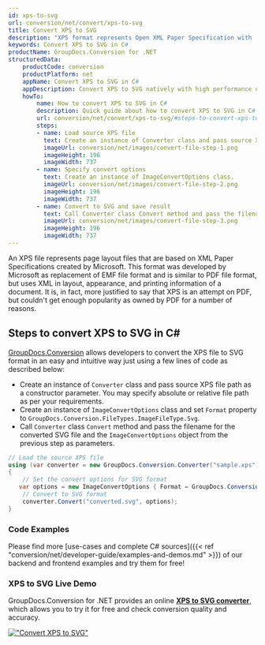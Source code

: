 ```yaml
---
id: xps-to-svg
url: conversion/net/convert/xps-to-svg
title: Convert XPS to SVG
description: "XPS format represents Open XML Paper Specification with .xps extension. Learn how to convert XPS to SVG file programmatically in C# language using GroupDocs.Conversion for .NET library."
keywords: Convert XPS to SVG in C#
productName: GroupDocs.Conversion for .NET
structuredData:
    productCode: conversion
    productPlatform: net
    appName: Convert XPS to SVG in C#
    appDescription: Convert XPS to SVG natively with high performance using C# language and server side GroupDocs.Conversion for .NET APIs, without the use of any software like Microsoft or Open Office.
    howTo:
        name: How to convert XPS to SVG in C# 
        description: Quick guide about how to convert XPS to SVG in C# with high performance and accuracy.
        url: conversion/net/convert/xps-to-svg/#steps-to-convert-xps-to-svg-in-c
        steps:
        - name: Load source XPS file 
          text: Create an instance of Converter class and pass source XPS file path as a constructor parameter. You may specify absolute or relative file path as per your requirements. 
          imageUrl: conversion/net/images/convert-file-step-1.png
          imageHeight: 196
          imageWidth: 737
        - name: Specify convert options 
          text: Create an instance of ImageConvertOptions class.
          imageUrl: conversion/net/images/convert-file-step-2.png
          imageHeight: 196
          imageWidth: 737
        - name: Convert to SVG and save result 
          text: Call Converter class Convert method and pass the filename for the converted HTML file and the ImageConvertOptions object from the previous step as parameters.
          imageUrl: conversion/net/images/convert-file-step-3.png
          imageHeight: 196
          imageWidth: 737
---
```


An XPS file represents page layout files that are based on XML Paper Specifications created by Microsoft. This format was developed by Microsoft as replacement of EMF file format and is similar to PDF file format, but uses XML in layout, appearance, and printing information of a document. It is, in fact, more justified to say that XPS is an attempt on PDF, but couldn't get enough popularity as owned by PDF for a number of reasons.

## Steps to convert XPS to SVG in C#

[GroupDocs.Conversion](https://products.groupdocs.com/conversion/net) allows developers to convert the XPS file to SVG format in an easy and intuitive way just using a few lines of code as described below:

* Create an instance of `Converter` class and pass source XPS file path as a constructor parameter. You may specify absolute or relative file path as per your requirements. 
* Create an instance of `ImageConvertOptions` class and set `Format` property to `GroupDocs.Conversion.FileTypes.ImageFileType.Svg`.
* Call `Converter` class `Convert` method and pass the filename for the converted SVG file and the `ImageConvertOptions` object from the previous step as parameters.

```csharp
// Load the source XPS file
using (var converter = new GroupDocs.Conversion.Converter("sample.xps"))
{
    // Set the convert options for SVG format
   var options = new ImageConvertOptions { Format = GroupDocs.Conversion.FileTypes.ImageFileType.Svg };
    // Convert to SVG format
    converter.Convert("converted.svg", options);
}
```

### Code Examples

Please find more [use-cases and complete C# sources]({{< ref "conversion/net/developer-guide/examples-and-demos.md" >}}) of our backend and frontend examples and try them for free!

### XPS to SVG Live Demo

GroupDocs.Conversion for .NET provides an online [**XPS to SVG converter**](https://products.groupdocs.app/conversion/xps-to-svg), which allows you to try it for free and check conversion quality and accuracy.

[!["Convert XPS to SVG"](conversion/net/images/convert-to-svg/convert-xps-to-svg.png)](https://products.groupdocs.app/conversion/xps-to-svg)
